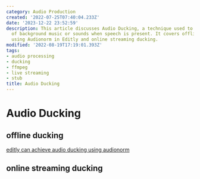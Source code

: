 ```yaml
---
category: Audio Production
created: '2022-07-25T07:40:04.233Z'
date: '2023-12-22 23:52:59'
description: This article discusses Audio Ducking, a technique used to lower the volume
  of background music or sounds when speech is present. It covers offline ducking
  using Audionorm in Editly and online streaming ducking.
modified: '2022-08-19T17:19:01.393Z'
tags:
- audio processing
- ducking
- ffmpeg
- live streaming
- stub
title: Audio Ducking
---
```


# Audio Ducking

## offline ducking

[editly can achieve audio ducking using audionorm](https://github.com/mifi/editly/blob/master/examples/audio2.json5)

## online streaming ducking
